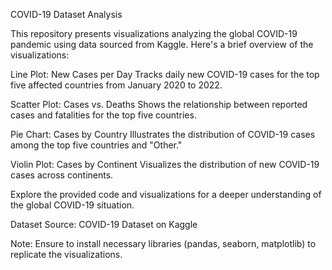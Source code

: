 COVID-19 Dataset Analysis

This repository presents visualizations analyzing the global COVID-19 pandemic using data sourced from Kaggle. Here's a brief overview of the visualizations:

Line Plot: New Cases per Day
Tracks daily new COVID-19 cases for the top five affected countries from January 2020 to 2022.

Scatter Plot: Cases vs. Deaths
Shows the relationship between reported cases and fatalities for the top five countries.

Pie Chart: Cases by Country
Illustrates the distribution of COVID-19 cases among the top five countries and "Other."

Violin Plot: Cases by Continent
Visualizes the distribution of new COVID-19 cases across continents.

Explore the provided code and visualizations for a deeper understanding of the global COVID-19 situation.

Dataset Source: COVID-19 Dataset on Kaggle

Note: Ensure to install necessary libraries (pandas, seaborn, matplotlib) to replicate the visualizations.

